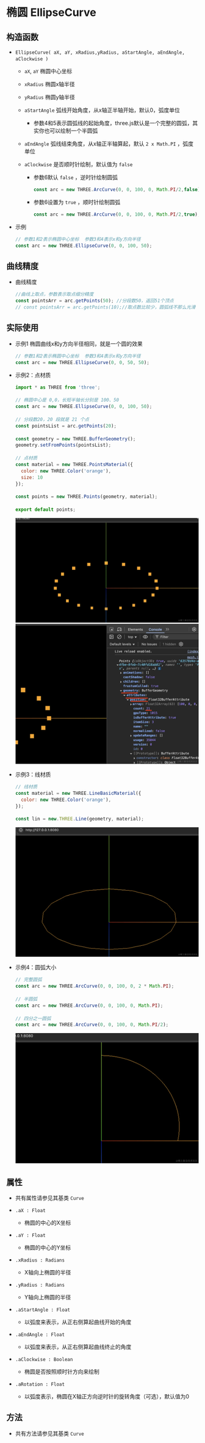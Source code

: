 # 椭圆 EllipseCurve

## 构造函数

+ `EllipseCurve( aX, aY, xRadius,yRadius, aStartAngle, aEndAngle, aClockwise )`

  + `aX`, `aY` 椭圆中心坐标
  + `xRadius` 椭圆x轴半径
  + `yRadius` 椭圆y轴半径
  + `aStartAngle` 弧线开始角度，从x轴正半轴开始，默认0，弧度单位

    + 参数4和5表示圆弧线的起始角度，three.js默认是一个完整的圆弧，其实你也可以绘制一个半圆弧

  + `aEndAngle` 弧线结束角度，从x轴正半轴算起，默认 `2 x Math.PI` ，弧度单位
  + `aClockwise` 是否顺时针绘制，默认值为 `false`

    + 参数6默认 `false` ，逆时针绘制圆弧

      ```js
      const arc = new THREE.ArcCurve(0, 0, 100, 0, Math.PI/2,false);
      ```

    + 参数6设置为 `true` ，顺时针绘制圆弧

      ```js
      const arc = new THREE.ArcCurve(0, 0, 100, 0, Math.PI/2,true);
      ```

+ 示例

  ```js
  // 参数1和2表示椭圆中心坐标  参数3和4表示x和y方向半径
  const arc = new THREE.EllipseCurve(0, 0, 100, 50);
  ```

## 曲线精度

+ 曲线精度

  ```js
  //曲线上取点，参数表示取点细分精度
  const pointsArr = arc.getPoints(50); //分段数50，返回51个顶点
  // const pointsArr = arc.getPoints(10);//取点数比较少，圆弧线不那么光滑
  ```

## 实际使用

+ 示例1 椭圆曲线x和y方向半径相同，就是一个圆的效果

  ```js
  // 参数1和2表示椭圆中心坐标  参数3和4表示x和y方向半径
  const arc = new THREE.EllipseCurve(0, 0, 50, 50);
  ```

+ 示例2：点材质

  ```js
  import * as THREE from 'three';

  // 椭圆中心是 0,0，长短半轴长分别是 100、50
  const arc = new THREE.EllipseCurve(0, 0, 100, 50);

  // 分段数20，20 段就是 21 个点
  const pointsList = arc.getPoints(20);

  const geometry = new THREE.BufferGeometry();
  geometry.setFromPoints(pointsList);

  // 点材质
  const material = new THREE.PointsMaterial({
    color: new THREE.Color('orange'),
    size: 10
  });

  const points = new THREE.Points(geometry, material);

  export default points;
  ```

  ![alt text](images/椭圆EllipseCurve.png)
  ![alt text](images/椭圆EllipseCurve2.png)

+ 示例3：线材质

  ```js
  // 线材质
  const material = new THREE.LineBasicMaterial({
    color: new THREE.Color('orange'),
  });

  const lin = new.THREE.Line(geometry, material);
  ```

  ![alt text](images/椭圆EllipseCurve3线材质.png)

+ 示例4：圆弧大小

  ```js
  // 完整圆弧
  const arc = new THREE.ArcCurve(0, 0, 100, 0, 2 * Math.PI);

  // 半圆弧
  const arc = new THREE.ArcCurve(0, 0, 100, 0, Math.PI);

  // 四分之一圆弧
  const arc = new THREE.ArcCurve(0, 0, 100, 0, Math.PI/2);
  ```

  ![alt text](images/椭圆EllipseCurve3四分之一圆弧.png)

## 属性

+ 共有属性请参见其基类 `Curve`

+ `.aX : Float`

  + 椭圆的中心的X坐标

+ `.aY : Float`

  + 椭圆的中心的Y坐标

+ `.xRadius : Radians`

  + X轴向上椭圆的半径

+ `.yRadius : Radians`

  + Y轴向上椭圆的半径

+ `.aStartAngle : Float`

  + 以弧度来表示，从正右侧算起曲线开始的角度

+ `.aEndAngle : Float`

  + 以弧度来表示，从正右侧算起曲线终止的角度

+ `.aClockwise : Boolean`

  + 椭圆是否按照顺时针方向来绘制

+ `.aRotation : Float`

  + 以弧度表示，椭圆在X轴正方向逆时针的旋转角度（可选），默认值为0

## 方法

+ 共有方法请参见其基类 `Curve`
